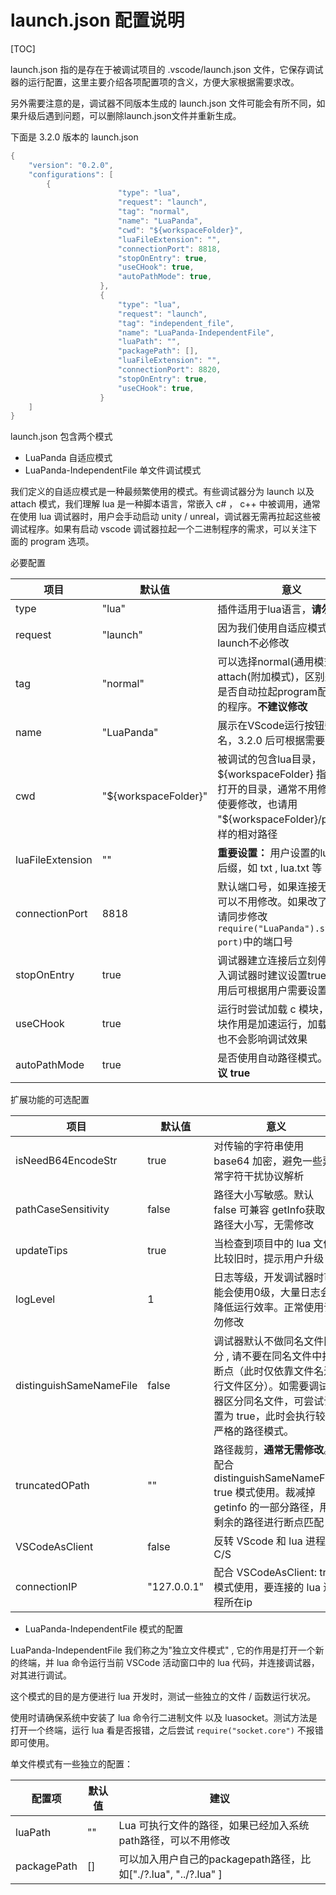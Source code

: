 # launch.json 配置说明

[TOC]

launch.json 指的是存在于被调试项目的 .vscode/launch.json 文件，它保存调试器的运行配置，这里主要介绍各项配置项的含义，方便大家根据需要求改。

另外需要注意的是，调试器不同版本生成的 launch.json 文件可能会有所不同，如果升级后遇到问题，可以删除launch.json文件并重新生成。

下面是 3.2.0 版本的 launch.json

```lua
{
    "version": "0.2.0",
    "configurations": [
       	{
						"type": "lua",
						"request": "launch",
						"tag": "normal",
						"name": "LuaPanda",
						"cwd": "${workspaceFolder}",
						"luaFileExtension": "",
						"connectionPort": 8818,
						"stopOnEntry": true,
						"useCHook": true,
						"autoPathMode": true,
					},
					{
						"type": "lua",
						"request": "launch",
						"tag": "independent_file",
						"name": "LuaPanda-IndependentFile",
						"luaPath": "",
						"packagePath": [],
						"luaFileExtension": "",
						"connectionPort": 8820,
						"stopOnEntry": true,
						"useCHook": true,
					}
    ]
}
```

launch.json 包含两个模式

+ LuaPanda						   自适应模式
+ LuaPanda-IndependentFile       单文件调试模式

我们定义的自适应模式是一种最频繁使用的模式。有些调试器分为 launch 以及 attach 模式，我们理解 lua 是一种脚本语言，常嵌入 c# ， c++ 中被调用，通常在使用 lua 调试器时，用户会手动启动 unity / unreal，调试器无需再拉起这些被调试程序。如果有启动 vscode 调试器拉起一个二进制程序的需求，可以关注下面的 program 选项。

必要配置

| 项目             | 默认值               | 意义                                                         |
| ---------------- | -------------------- | ------------------------------------------------------------ |
| type             | "lua"                | 插件适用于lua语言，**请勿修改**                              |
| request          | "launch"             | 因为我们使用自适应模式，保持launch不必修改                   |
| tag              | "normal"             | 可以选择normal(通用模式)，attach(附加模式)，区别是启动时是否自动拉起program配置指向的程序。**不建议修改**                                       |
| name             | "LuaPanda"           | 展示在VScode运行按钮旁的目标名，3.2.0 后可根据需要自行修改   |
| cwd              | "${workspaceFolder}" | 被调试的包含lua目录，${workspaceFolder} 指 VScode 打开的目录，通常不用修改。即使要修改，也请用 "\${workspaceFolder}/path" 这样的相对路径 |
| luaFileExtension | ""                   | **重要设置：** 用户设置的lua文件的后缀，如 txt ,  lua.txt 等 |
| connectionPort   | 8818                 | 默认端口号，如果连接无问题，可以不用修改。如果改了这里，请同步修改`require("LuaPanda").start(ip, port)`中的端口号 |
| stopOnEntry      | true                 | 调试器建立连接后立刻停止。接入调试器时建议设置true, 稳定使用后可根据用户需要设置成 false |
| useCHook         | true                 | 运行时尝试加载 c 模块，这个模块作用是加速运行，加载不成功也不会影响调试效果 |
| autoPathMode     | true                 | 是否使用自动路径模式。**强烈建议 true**                      |



扩展功能的可选配置

| 项目                    | 默认值      | 意义                                                         |
| ----------------------- | ----------- | ------------------------------------------------------------ |
| isNeedB64EncodeStr      | true        | 对传输的字符串使用 base64 加密，避免一些异常字符干扰协议解析 |
| pathCaseSensitivity     | false       | 路径大小写敏感。默认 false 可兼容 getInfo获取的路径大小写，无需修改 |
| updateTips              | true        | 当检查到项目中的 lua 文件比较旧时，提示用户升级              |
| logLevel                | 1           | 日志等级，开发调试器时可能会使用0级，大量日志会降低运行效率。正常使用请勿修改 |
| distinguishSameNameFile | false       | 调试器默认不做同名文件区分 , 请不要在同名文件中打断点（此时仅依靠文件名进行文件区分）。如需要调试器区分同名文件，可尝试设置为 true，此时会执行较为严格的路径模式。 |
| truncatedOPath          | ""          | 路径裁剪，**通常无需修改**。配合 distinguishSameNameFile: true 模式使用。裁减掉 getinfo 的一部分路径，用剩余的路径进行断点匹配 |
| VSCodeAsClient          | false       | 反转 VScode 和 lua 进程的 C/S                                |
| connectionIP            | "127.0.0.1" | 配合 VSCodeAsClient: true 模式使用，要连接的 lua 进程所在ip  |



+ LuaPanda-IndependentFile 模式的配置

LuaPanda-IndependentFile 我们称之为"独立文件模式" ,  它的作用是打开一个新的终端，并 lua 命令运行当前 VSCode 活动窗口中的 lua 代码，并连接调试器，对其进行调试。

这个模式的目的是方便进行 lua 开发时，测试一些独立的文件 / 函数运行状况。

使用时请确保系统中安装了 lua 命令行二进制文件 以及 luasocket。测试方法是打开一个终端，运行 lua 看是否报错，之后尝试 `require("socket.core")`  不报错即可使用。

单文件模式有一些独立的配置：

| 配置项      | 默认值 | 建议                                                         |
| ----------- | ------ | ------------------------------------------------------------ |
| luaPath     | ""     | Lua 可执行文件的路径，如果已经加入系统path路径，可以不用修改 |
| packagePath | []     | 可以加入用户自己的packagepath路径，比如["./?.lua", "../?.lua" ] |

